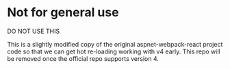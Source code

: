 # Not for general use

DO NOT USE THIS

This is a slightly modified copy of the original aspnet-webpack-react project code so that we can get hot re-loading working with v4 early. This repo will be removed once the official repo supports version 4.
